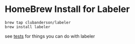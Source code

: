 # HomeBrew Install for Labeler

```
brew tap clubanderson/labeler
brew install labeler
```

see [tests]() for things you can do with labeler
